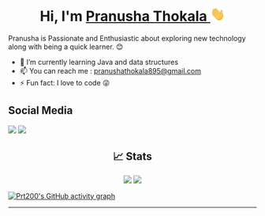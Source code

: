 <h1 align="center" >Hi, I'm <a href="https://www.linkedin.com/in/pranusha-thokala-71086aba/" target="_blank"> Pranusha Thokala </a><img src="https://github.com/ABSphreak/ABSphreak/blob/master/gifs/Hi.gif" width="30px"></h1>


Pranusha is Passionate and Enthusiastic about exploring new technology along with being a quick learner. 😊



- 🌱 I’m currently learning Java and data structures 
- 📫 You can reach me : pranushathokala895@gmail.com
- ⚡ Fun fact: I love to code 😜

<!-- ## Language :
![Java](https://img.shields.io/badge/-java-E34A86?style=flat-square&logo=java)
![C++](https://img.shields.io/badge/-C++-00599C?style=flat-square&logo=c)
![JavaScript](https://img.shields.io/badge/-JavaScript-black?style=flat-square&logo=javascript)
![HTML5](https://img.shields.io/badge/-HTML5-E34F26?style=flat-square&logo=html5&logoColor=white)
![CSS3](https://img.shields.io/badge/-CSS3-1572B6?style=flat-square&logo=css3)

 -->
## Social Media

[<img src="https://img.shields.io/badge/Pranusha-%230077B5.svg?&style=for-the-badge&logo=linkedin&logoColor=white" />](https://www.linkedin.com/in/pranusha-thokala-71086aba/)
[<img src = "https://img.shields.io/badge/Pranusha-%181717.svg?&style=for-the-badge&logo=instagram&logoColor=white&color=E4405F">](https://www.instagram.com/pranu2817/)




<h2 align="center"> 📈 Stats</h2>
<p align="center">
	
  <img width="48%" src="https://github-readme-stats.vercel.app/api?username=Prt200&show_icons=true&theme=onedark" />
  <img width="48%" src="https://github-readme-streak-stats.herokuapp.com/?user=Prt200&theme=tokyonight" />
<!--   <a href="https://github.com/Prt200/github-readme-stats"><img align="center" src="https://github-readme-stats.vercel.app/api/top-langs/?username=Prt200&layout=compact&theme=buefy&hide_border=true" /></a> 
</p> -->

[![Prt200's GitHub activity graph](https://activity-graph.herokuapp.com/graph?username=Prt200&theme=xcode)](https://git.io/Prt200)
   


<hr>


